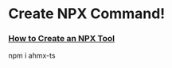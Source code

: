 # Create NPX Command!

### [How to Create an NPX Tool](https://blog.shahednasser.com/how-to-create-a-npx-tool/)

npm i ahmx-ts